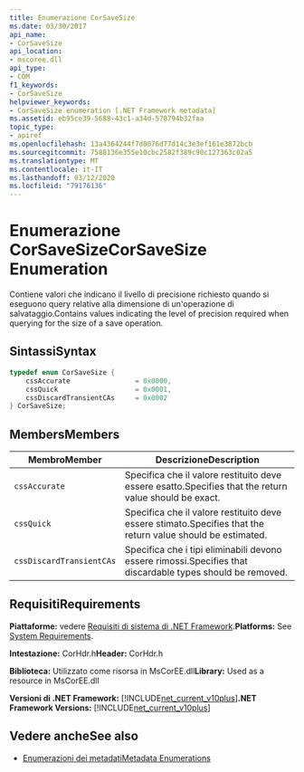 ```yaml
---
title: Enumerazione CorSaveSize
ms.date: 03/30/2017
api_name:
- CorSaveSize
api_location:
- mscoree.dll
api_type:
- COM
f1_keywords:
- CorSaveSize
helpviewer_keywords:
- CorSaveSize enumeration [.NET Framework metadata]
ms.assetid: eb95ce39-5688-43c1-a34d-578794b32faa
topic_type:
- apiref
ms.openlocfilehash: 13a4364244f7d0076d77d14c3e3ef161e3872bcb
ms.sourcegitcommit: 7588136e355e10cbc2582f389c90c127363c02a5
ms.translationtype: MT
ms.contentlocale: it-IT
ms.lasthandoff: 03/12/2020
ms.locfileid: "79176136"
---
```

# <a name="corsavesize-enumeration"></a><span data-ttu-id="8d554-102">Enumerazione CorSaveSize</span><span class="sxs-lookup"><span data-stu-id="8d554-102">CorSaveSize Enumeration</span></span>
<span data-ttu-id="8d554-103">Contiene valori che indicano il livello di precisione richiesto quando si eseguono query relative alla dimensione di un'operazione di salvataggio.</span><span class="sxs-lookup"><span data-stu-id="8d554-103">Contains values indicating the level of precision required when querying for the size of a save operation.</span></span>  
  
## <a name="syntax"></a><span data-ttu-id="8d554-104">Sintassi</span><span class="sxs-lookup"><span data-stu-id="8d554-104">Syntax</span></span>  
  
```cpp  
typedef enum CorSaveSize {  
    cssAccurate                = 0x0000,
    cssQuick                   = 0x0001,
    cssDiscardTransientCAs     = 0x0002  
} CorSaveSize;  
```  
  
## <a name="members"></a><span data-ttu-id="8d554-105">Members</span><span class="sxs-lookup"><span data-stu-id="8d554-105">Members</span></span>  
  
|<span data-ttu-id="8d554-106">Membro</span><span class="sxs-lookup"><span data-stu-id="8d554-106">Member</span></span>|<span data-ttu-id="8d554-107">Descrizione</span><span class="sxs-lookup"><span data-stu-id="8d554-107">Description</span></span>|  
|------------|-----------------|  
|`cssAccurate`|<span data-ttu-id="8d554-108">Specifica che il valore restituito deve essere esatto.</span><span class="sxs-lookup"><span data-stu-id="8d554-108">Specifies that the return value should be exact.</span></span>|  
|`cssQuick`|<span data-ttu-id="8d554-109">Specifica che il valore restituito deve essere stimato.</span><span class="sxs-lookup"><span data-stu-id="8d554-109">Specifies that the return value should be estimated.</span></span>|  
|`cssDiscardTransientCAs`|<span data-ttu-id="8d554-110">Specifica che i tipi eliminabili devono essere rimossi.</span><span class="sxs-lookup"><span data-stu-id="8d554-110">Specifies that discardable types should be removed.</span></span>|  
  
## <a name="requirements"></a><span data-ttu-id="8d554-111">Requisiti</span><span class="sxs-lookup"><span data-stu-id="8d554-111">Requirements</span></span>  
 <span data-ttu-id="8d554-112">**Piattaforme:** vedere [Requisiti di sistema di .NET Framework](../../../../docs/framework/get-started/system-requirements.md).</span><span class="sxs-lookup"><span data-stu-id="8d554-112">**Platforms:** See [System Requirements](../../../../docs/framework/get-started/system-requirements.md).</span></span>  
  
 <span data-ttu-id="8d554-113">**Intestazione:** CorHdr.h</span><span class="sxs-lookup"><span data-stu-id="8d554-113">**Header:** CorHdr.h</span></span>  
  
 <span data-ttu-id="8d554-114">**Biblioteca:** Utilizzato come risorsa in MsCorEE.dll</span><span class="sxs-lookup"><span data-stu-id="8d554-114">**Library:** Used as a resource in MsCorEE.dll</span></span>  
  
 <span data-ttu-id="8d554-115">**Versioni di .NET Framework:** [!INCLUDE[net_current_v10plus](../../../../includes/net-current-v10plus-md.md)]</span><span class="sxs-lookup"><span data-stu-id="8d554-115">**.NET Framework Versions:** [!INCLUDE[net_current_v10plus](../../../../includes/net-current-v10plus-md.md)]</span></span>  
  
## <a name="see-also"></a><span data-ttu-id="8d554-116">Vedere anche</span><span class="sxs-lookup"><span data-stu-id="8d554-116">See also</span></span>

- [<span data-ttu-id="8d554-117">Enumerazioni dei metadati</span><span class="sxs-lookup"><span data-stu-id="8d554-117">Metadata Enumerations</span></span>](../../../../docs/framework/unmanaged-api/metadata/metadata-enumerations.md)
